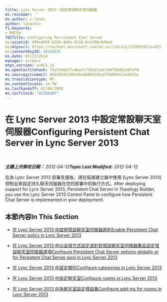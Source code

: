 ```yaml
---
title: Lync Server 2013：設定常設聊天室伺服器
ms.reviewer: ''
ms.author: v-lanac
author: lanachin
f1.keywords:
- NOCSH
TOCTitle: Configuring Persistent Chat Server
ms:assetid: d90a4049-b268-4e8e-9f24-0cef08c8d9ed
ms:mtpsurl: https://technet.microsoft.com/en-us/library/JJ205332(v=OCS.15)
ms:contentKeyID: 48185635
ms.date: 07/23/2014
manager: serdars
mtps_version: v=OCS.15
ms.openlocfilehash: f5afdd0a77cdba7c770a15adc549758db2a07af8
ms.sourcegitcommit: b693d5923d6240cbb865241a5750963423a4b33e
ms.translationtype: MT
ms.contentlocale: zh-TW
ms.lasthandoff: 02/04/2020
ms.locfileid: "41756307"
---
```

<div data-xmlns="http://www.w3.org/1999/xhtml">

<div class="topic" data-xmlns="http://www.w3.org/1999/xhtml" data-msxsl="urn:schemas-microsoft-com:xslt" data-cs="http://msdn.microsoft.com/en-us/">

<div data-asp="http://msdn2.microsoft.com/asp">

# <a name="configuring-persistent-chat-server-in-lync-server-2013"></a><span data-ttu-id="1531d-102">在 Lync Server 2013 中設定常設聊天室伺服器</span><span class="sxs-lookup"><span data-stu-id="1531d-102">Configuring Persistent Chat Server in Lync Server 2013</span></span>

</div>

<div id="mainSection">

<div id="mainBody">

<span> </span>

<span data-ttu-id="1531d-103">_**主題上次修改日期：** 2012-04-12_</span><span class="sxs-lookup"><span data-stu-id="1531d-103">_**Topic Last Modified:** 2012-04-12_</span></span>

<span data-ttu-id="1531d-104">在為 Lync Server 2013 部署支援後，請在拓撲建立器中使用 [Lync Server 2013] 控制台來設定持久聊天伺服器在您的部署中的執行方式。</span><span class="sxs-lookup"><span data-stu-id="1531d-104">After deploying support for Lync Server 2013, Persistent Chat Server in Topology Builder, you use the Lync Server 2013 Control Panel to configure how Persistent Chat Server is implemented in your deployment.</span></span>

<div>

## <a name="in-this-section"></a><span data-ttu-id="1531d-105">本節內容</span><span class="sxs-lookup"><span data-stu-id="1531d-105">In This Section</span></span>

  - [<span data-ttu-id="1531d-106">在 Lync Server 2013 中啟用常設聊天室伺服器原則</span><span class="sxs-lookup"><span data-stu-id="1531d-106">Enable Persistent Chat Server policy in Lync Server 2013</span></span>](lync-server-2013-enable-persistent-chat-server-policy.md)

  - [<span data-ttu-id="1531d-107">在 Lync Server 2013 中以全域方式設定或針對常設聊天室伺服器集區設定常設聊天室伺服器選項</span><span class="sxs-lookup"><span data-stu-id="1531d-107">Configure Persistent Chat Server options globally or for Persistent Chat Server pool in Lync Server 2013</span></span>](lync-server-2013-configure-persistent-chat-server-options-globally-or-for-persistent-chat-server-pool.md)

  - [<span data-ttu-id="1531d-108">在 Lync Server 2013 中設定類別</span><span class="sxs-lookup"><span data-stu-id="1531d-108">Configure categories in Lync Server 2013</span></span>](lync-server-2013-configure-categories.md)

  - [<span data-ttu-id="1531d-109">在 Lync Server 2013 中設定聊天室</span><span class="sxs-lookup"><span data-stu-id="1531d-109">Configure rooms in Lync Server 2013</span></span>](lync-server-2013-configure-rooms.md)

  - [<span data-ttu-id="1531d-110">在 Lync Server 2013 中為聊天室設定增益集</span><span class="sxs-lookup"><span data-stu-id="1531d-110">Configure add-ins for rooms in Lync Server 2013</span></span>](lync-server-2013-configure-add-ins-for-rooms.md)

</div>

</div>

<span> </span>

</div>

</div>

</div>

